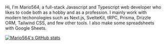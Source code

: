 Hi, I'm Mario564, a full-stack Javascript and Typescript web developer who likes to code both as a hobby and as a profession. I mainly work with modern techonologies such as Next.js, SvelteKit, tRPC, Prisma, Drizzle ORM, Tailwind CSS, and few other tools. I also make some spreadsheets with Google Sheets.

[![Mario564's GitHub stats](https://github-readme-stats-zeta-rouge-59.vercel.app/api?username=L-Mario564&include_all_commits=true&show=prs_merged&show_icons=true&hide=contribs&theme=tokyonight)](https://github.com/anuraghazra/github-readme-stats)
